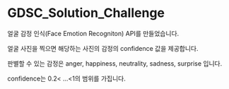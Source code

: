 # GDSC_Solution_Challenge

얼굴 감정 인식(Face Emotion Recogniton) API를 만들었습니다.

얼굴 사진을 찍으면 해당하는 사진의 감정의 confidence 값을 제공합니다.

판별할 수 있는 감정은 anger, happiness, neutrality, sadness, surprise 입니다.

confidence는 0.2< ...<1의 범위를 가집니다.
